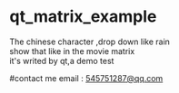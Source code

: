 # qt_matrix_example
The chinese character ,drop down like rain  
show that  like in the movie matrix   
it's writed by qt,a demo test

#contact me
email : <545751287@qq.com>
